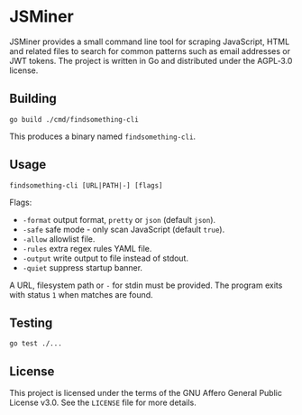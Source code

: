 # JSMiner

JSMiner provides a small command line tool for scraping JavaScript, HTML and related files to search for common patterns such as email addresses or JWT tokens. The project is written in Go and distributed under the AGPL‑3.0 license.

## Building

```
go build ./cmd/findsomething-cli
```

This produces a binary named `findsomething-cli`.

## Usage

```
findsomething-cli [URL|PATH|-] [flags]
```

Flags:

- `-format` output format, `pretty` or `json` (default `json`).
- `-safe` safe mode - only scan JavaScript (default `true`).
- `-allow` allowlist file.
- `-rules` extra regex rules YAML file.
- `-output` write output to file instead of stdout.
- `-quiet` suppress startup banner.

A URL, filesystem path or `-` for stdin must be provided. The program exits with status `1` when matches are found.

## Testing

```
go test ./...
```

## License

This project is licensed under the terms of the GNU Affero General Public License v3.0. See the `LICENSE` file for more details.
